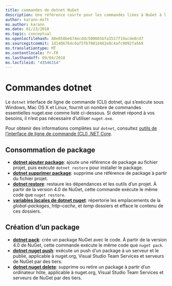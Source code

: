 ```yaml
---
title: commandes de dotnet NuGet
description: Une référence courte pour les commandes liées à NuGet à l’aide de l’interface de ligne de commande dotnet.
author: karann-msft
ms.author: karann
ms.date: 01/23/2018
ms.topic: conceptual
ms.openlocfilehash: 88e058be674ecddc500665bfa3517f19acde0cd7
ms.sourcegitcommit: 1d1406764c6af5fb7801d462e0c4afc9092fa569
ms.translationtype: MT
ms.contentlocale: fr-FR
ms.lasthandoff: 09/04/2018
ms.locfileid: "43546314"
---
```

# <a name="dotnet-commands"></a>Commandes dotnet

Le `dotnet` interface de ligne de commande (CLI) dotnet, qui s’exécute sous Windows, Mac OS X et Linux, fournit un nombre de commandes essentielles nuget.exe comme listé ci-dessous. Si dotnet répond à vos besoins, il n’est pas nécessaire d’utiliser `nuget.exe`.

Pour obtenir des informations complètes sur `dotnet`, consultez [outils de l’interface de ligne de commande (CLI) .NET Core](/dotnet/core/tools/?tabs=netcore2x).

## <a name="package-consumption"></a>Consommation de package

- [**dotnet ajouter package**](/dotnet/core/tools/dotnet-add-package): ajoute une référence de package au fichier projet, puis exécute `dotnet restore` pour installer le package.
- [**dotnet supprimer package**](/dotnet/core/tools/dotnet-remove-package): supprime une référence de package à partir du fichier projet.
- [**dotnet restore**](/dotnet/core/tools/dotnet-restore?tabs=netcore2x): restaure les dépendances et les outils d’un projet. À partir de la version 4.0 de NuGet, cette commande exécute le même code que `nuget restore`.
- [**variables locales de dotnet nuget**](/dotnet/core/tools/dotnet-nuget-locals): répertorie les emplacements de la *global-packages*, *http-cache*, et *temp* dossiers et efface le contenu de ces dossiers.

## <a name="package-creation"></a>Création d’un package

- [**dotnet pack**](/dotnet/core/tools/dotnet-pack?tabs=netcore2x): crée un package NuGet avec le code. À partir de la version 4.0 de NuGet, cette commande exécute le même code que `nuget pack`.
- [**dotnet nuget push**](/dotnet/core/tools/dotnet-nuget-push): exécute un push d’un package à un serveur et le publie, applicable à nuget.org, Visual Studio Team Services et serveurs de NuGet par des tiers.
- [**dotnet nuget delete**](/dotnet/core/tools/dotnet-nuget-delete): supprime ou retire un package à partir d’un ordinateur hôte, applicable à nuget.org, Visual Studio Team Services et serveurs de NuGet par des tiers.
